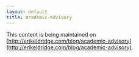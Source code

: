 ```yaml
---
layout: default
title: academic-advisory
---
```


This content is being maintained on [http://erikeldridge.com/blog/academic-advisory](http://erikeldridge.com/blog/academic-advisory).
